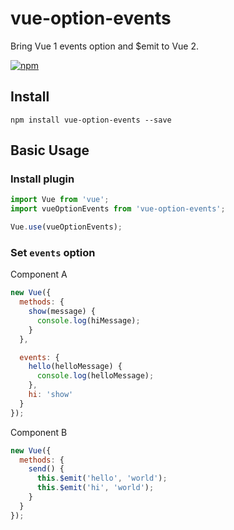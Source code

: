 # vue-option-events

Bring Vue 1 events option and $emit to Vue 2.

[![npm](https://nodei.co/npm/vue-option-events.png?downloads=true&stars=true)](https://www.npmjs.com/package/vue-option-events)

## Install

```
npm install vue-option-events --save
```

## Basic Usage

### Install plugin

```js
import Vue from 'vue';
import vueOptionEvents from 'vue-option-events';

Vue.use(vueOptionEvents);
```

### Set `events` option

Component A

```js
new Vue({
  methods: {
    show(message) {
      console.log(hiMessage);
    }
  },

  events: {
    hello(helloMessage) {
      console.log(helloMessage);
    },
    hi: 'show'
  }
});
```

Component B

```js
new Vue({
  methods: {
    send() {
      this.$emit('hello', 'world');
      this.$emit('hi', 'world');
    }
  }
});
```

